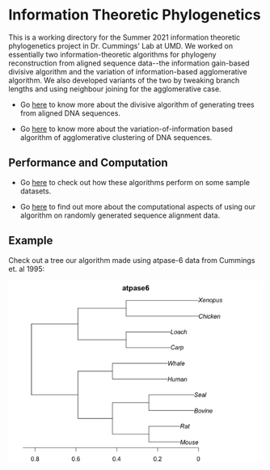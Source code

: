 # Information Theoretic Phylogenetics 

This is a working directory for the Summer 2021 information theoretic phylogenetics project in Dr. Cummings' Lab at UMD. We worked on essentially two information-theoretic algorithms for phylogeny reconstruction from aligned sequence data--the information gain-based divisive algorithm and the variation of information-based agglomerative algorithm. We also developed variants of the two by tweaking branch lengths and using neighbour joining for the agglomerative case. 

* Go [here](https://github.com/ShashankSule/info_theoretic_phylo/blob/main/info_gain_model.md) to know more about the divisive algorithm of generating trees from aligned DNA sequences.

* Go [here](https://github.com/ShashankSule/info_theoretic_phylo/blob/main/agg_clustering.md) to know more about the variation-of-information based algorithm of agglomerative clustering of DNA sequences. 

## Performance and Computation 

* Go [here](https://github.com/ShashankSule/info_theoretic_phylo/tree/main/testing) to check out how these algorithms perform on some sample datasets. 

* Go [here](https://github.com/ShashankSule/info_theoretic_phylo/blob/main/Computing_docs.md) to find out more about the computational aspects of using our algorithm on randomly generated sequence alignment data. 

## Example

Check out a tree our algorithm made using atpase-6 data from Cummings et. al 1995: 

![](testing/Cummings-et-al-1995-data_files/figure-gfm/unnamed-chunk-3-2.png)
